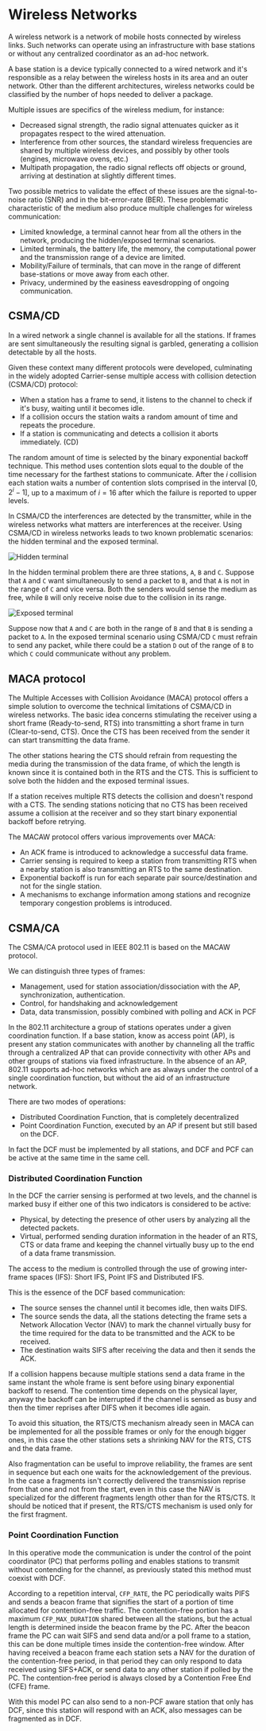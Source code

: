 # Wireless Networks
A wireless network is a network of mobile hosts connected by wireless links.
Such networks can operate using an infrastructure with base stations or without any centralized coordinator as an ad-hoc network.

A base station is a device typically connected to a wired network and it's responsible as a relay between the wireless hosts in its area and an outer network.
Other than the different architectures, wireless networks could be classified by the number of hops needed to deliver a package.

Multiple issues are specifics of the wireless medium, for instance:

- Decreased signal strength, the radio signal attenuates quicker as it propagates respect to the wired attenuation.
- Interference from other sources, the standard wireless frequencies are shared by multiple wireless devices, and possibly by other tools (engines, microwave ovens, etc.)
- Multipath propagation, the radio signal reflects off objects or ground, arriving at destination at slightly different times.

Two possible metrics to validate the effect of these issues are the signal-to-noise ratio (SNR) and in the bit-error-rate (BER).
These problematic characteristic of the medium also produce multiple challenges for wireless communication:

- Limited knowledge, a terminal cannot hear from all the others in the network, producing the hidden/exposed terminal scenarios.
- Limited terminals, the battery life, the memory, the computational power and the transmission range of a device are limited.
- Mobility/Failure of terminals, that can move in the range of different base-stations or move away from each other.
- Privacy, undermined by the easiness eavesdropping of ongoing communication.

## CSMA/CD
In a wired network a single channel is available for all the stations.
If frames are sent simultaneously the resulting signal is garbled, generating a collision detectable by all the hosts.

Given these context many different protocols were developed, culminating in the widely adopted Carrier-sense multiple access with collision detection (CSMA/CD) protocol:

- When a station has a frame to send, it listens to the channel to check if it's busy, waiting until it becomes idle.
- If a collision occurs the station waits a random amount of time and repeats the procedure.
- If a station is communicating and detects a collision it aborts immediately. (CD)

The random amount of time is selected by the binary exponential backoff technique.
This method uses contention slots equal to the double of the time necessary for the farthest stations to communicate.
After the $i$ collision each station waits a number of contention slots comprised in the interval $[0, 2^i -1]$, up to a maximum of $i=16$ after which the failure is reported to upper levels.

In CSMA/CD the interferences are detected by the transmitter, while in the wireless networks what matters are interferences at the receiver.
Using CSMA/CD in wireless networks leads to two known problematic scenarios: the hidden terminal and the exposed terminal.

![Hidden terminal](assets/hidden_terminal.png)

In the hidden terminal problem there are three stations, `A`, `B` and `C`.
Suppose that `A` and `C` want simultaneously to send a packet to `B`, and that `A` is not in the range of `C` and vice versa.
Both the senders would sense the medium as free, while `B` will only receive noise due to the collision in its range.

![Exposed terminal](assets/exposed_terminal.png)

Suppose now that `A` and `C` are both in the range of `B` and that `B` is sending a packet to `A`.
In the exposed terminal scenario using CSMA/CD `C` must refrain to send any packet, while there could be a station `D` out of the range of `B` to which `C` could communicate without any problem.

## MACA protocol
The Multiple Accesses with Collision Avoidance (MACA) protocol offers a simple solution to overcome the technical limitations of CSMA/CD in wireless networks.
The basic idea concerns stimulating the receiver using a short frame (Ready-to-send, RTS) into transmitting a short frame in turn (Clear-to-send, CTS).
Once the CTS has been received from the sender it can start transmitting the data frame.

The other stations hearing the CTS should refrain from requesting the media during the transmission of the data frame, of which the length is known since it is contained both in the RTS and the CTS.
This is sufficient to solve both the hidden and the exposed terminal issues.

If a station receives multiple RTS detects the collision and doesn't respond with a CTS.
The sending stations noticing that no CTS has been received assume a collision at the receiver and so they start binary exponential backoff before retrying.

The MACAW protocol offers various improvements over MACA:

- An ACK frame is introduced to acknowledge a successful data frame.
- Carrier sensing is required to keep a station from transmitting RTS when a nearby station is also transmitting an RTS to the same destination.
- Exponential backoff is run for each separate pair source/destination and not for the single station.
- A mechanisms to exchange information among stations and recognize temporary congestion problems is introduced.

## CSMA/CA
The CSMA/CA protocol used in IEEE 802.11 is based on the MACAW protocol.

We can distinguish three types of frames:

- Management, used for station association/dissociation with the AP, synchronization, authentication.
- Control, for handshaking and acknowledgement
- Data, data transmission, possibly combined with polling and ACK in PCF
 
In the 802.11 architecture a group of stations operates under a given coordination function.
If a base station, know as access point (AP), is present any station communicates with another by channeling all the traffic through a centralized AP that can provide connectivity with other APs and other groups of stations via fixed infrastructure.
In the absence of an AP, 802.11 supports ad-hoc networks which are as always under the control of a single coordination function, but without the aid of an infrastructure network.

There are two modes of operations:

- Distributed Coordination Function, that is completely decentralized
- Point Coordination Function, executed by an AP if present but still based on the DCF.

In fact the DCF must be implemented by all stations, and DCF and PCF can be active at the same time in the same cell.

### Distributed Coordination Function

In the DCF the carrier sensing is performed at two levels, and the channel is marked busy if either one of this two indicators is considered to be active:

- Physical, by detecting the presence of other users by analyzing all the detected packets.
- Virtual, performed sending duration information in the header of an RTS, CTS or data frame and keeping the channel virtually busy up to the end of a data frame transmission.

The access to the medium is controlled through the use of growing inter-frame spaces (IFS): Short IFS, Point IFS and Distributed IFS.

This is the essence of the DCF based communication:

- The source senses the channel until it becomes idle, then waits DIFS.
- The source sends the data, all the stations detecting the frame sets a Network Allocation Vector (NAV) to mark the channel virtually busy for the time required for the data to be transmitted and the ACK to be received.
- The destination waits SIFS after receiving the data and then it sends the ACK.

If a collision happens because multiple stations send a data frame in the same instant the whole frame is sent before using binary exponential backoff to resend.
The contention time depends on the physical layer, anyway the backoff can be interrupted if the channel is sensed as busy and then the timer reprises after DIFS when it becomes idle again.

To avoid this situation, the RTS/CTS mechanism already seen in MACA can be implemented for all the possible frames or only for the enough bigger ones, in this case the other stations sets a shrinking NAV for the RTS, CTS and the data frame.

Also fragmentation can be useful to improve reliability, the frames are sent in sequence but each one waits for the acknowledgement of the previous.
In the case a fragments isn't correctly delivered the transmission reprise from that one and not from the start, even in this case the NAV is specialized for the different fragments length other than for the RTS/CTS.
It should be noticed that if present, the RTS/CTS mechanism is used only for the first fragment.

### Point Coordination Function
In this operative mode the communication is under the control of the point coordinator (PC) that performs polling and enables stations to transmit without contending for the channel, as previously stated this method must coexist with DCF.

According to a repetition interval, `CFP_RATE`, the PC periodically waits PIFS and sends a beacon frame that signifies the start of a portion of time allocated for contention-free traffic.
The contention-free portion has a maximum `CFP_MAX_DURATION` shared between all the stations, but the actual length is determined inside the beacon frame by the PC.
After the beacon frame the PC can wait SIFS and send data and/or a poll frame to a station, this can be done multiple times inside the contention-free window.
After having received a beacon frame each station sets a NAV for the duration of the contention-free period, in that period they can only respond to data received using SIFS+ACK, or send data to any other station if polled by the PC.
The contention-free period is always closed by a Contention Free End (CFE) frame.

With this model PC can also send to a non-PCF aware station that only has DCF, since this station will respond with an ACK, also messages can be fragmented as in DCF.

